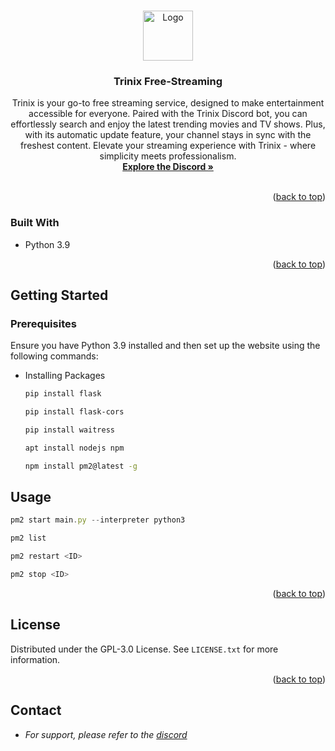 <a name="readme-top"></a>
<!-- PROJECT LOGO -->
<br />
<div align="center">
  <a href="https://github.com/MaxieDev/">
    <img src="https://cdn.discordapp.com/attachments/1187754883303084159/1195148709973991536/Untitled_Artwork.png" alt="Logo" width="80" height="80">
  </a>

  <h3 align="center">Trinix Free-Streaming</h3>

  <p align="center">
    Trinix is your go-to free streaming service, designed to make entertainment accessible for everyone. Paired with the Trinix Discord bot, you can effortlessly search and enjoy the latest trending movies and TV shows. Plus, with its automatic update feature, your channel stays in sync with the freshest content. Elevate your streaming experience with Trinix - where simplicity meets professionalism.
    <br />
    <a href="https://discord.gg/rySbUJS64t"><strong>Explore the Discord »</strong></a>
    <br />
    <br />
  </p>
</div>

<p align="right">(<a href="#readme-top">back to top</a>)</p>


### Built With

* Python 3.9

<p align="right">(<a href="#readme-top">back to top</a>)</p>

<!-- GETTING STARTED -->
## Getting Started

### Prerequisites
Ensure you have Python 3.9 installed and then set up the website using the following commands:

* Installing Packages

  ```sh
  pip install flask
  ```
    
  ```sh
  pip install flask-cors
  ```
  ```sh
  pip install waitress
  ```
  
  ```sh
  apt install nodejs npm
  ```

  ```sh
  npm install pm2@latest -g
  ```

<!-- USAGE EXAMPLES -->
## Usage


```js
pm2 start main.py --interpreter python3
```

```js
pm2 list
```

```js
pm2 restart <ID>
```

```js
pm2 stop <ID> 
```


<p align="right">(<a href="#readme-top">back to top</a>)</p>


<!-- LICENSE -->
## License

Distributed under the GPL-3.0 License. See `LICENSE.txt` for more information.

<p align="right">(<a href="#readme-top">back to top</a>)</p>


<!-- CONTACT -->
## Contact

* _For support, please refer to the [discord](https://discord.gg/CMDnygFbXR)_
